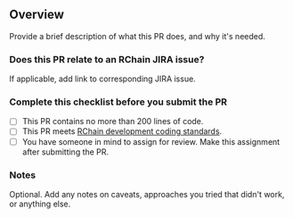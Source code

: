 ## Overview
Provide a brief description of what this PR does, and why it's needed.

### Does this PR relate to an RChain JIRA issue? 
If applicable, add link to corresponding JIRA issue.

### Complete this checklist before you submit the PR
- [ ] This PR contains no more than 200 lines of code.
- [ ] This PR meets [RChain development coding standards](https://rchain.atlassian.net/wiki/spaces/DOC/pages/28082177/Coding+Standards).
- [ ] You have someone in mind to assign for review. Make this assignment after submitting the PR.

### Notes
Optional. Add any notes on caveats, approaches you tried that didn't work, or anything else.
